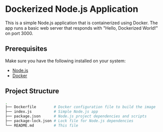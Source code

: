 # Dockerized Node.js Application

This is a simple Node.js application that is containerized using Docker. The app runs a basic web server that responds with "Hello, Dockerized World!" on port 3000.

## Prerequisites

Make sure you have the following installed on your system:

- [Node.js](https://nodejs.org/)
- [Docker](https://www.docker.com/)

## Project Structure

```bash
.
├── Dockerfile        # Docker configuration file to build the image
├── index.js          # Simple Node.js app
├── package.json      # Node.js project dependencies and scripts
├── package-lock.json # Lock file for Node.js dependencies
└── README.md         # This file




